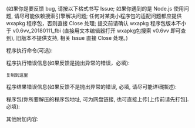 (如果你是要反馈 bug, 请按以下格式书写 Issue; 如果你遇到的是 Node.js 使用问题, 请尽可能依赖搜索引擎解决问题; 任何对某类小程序包的适配问题都应提供 wxapkg 程序包，否则直接 Close 处理; 提交前请确认 wxapkg 程序包版本不小于 v0.6vv_20180111_fbi (直接用文本编辑器打开 wxapkg包搜索 v0.6vv 即可查到), 旧版本不提供支持, 相关 Issue 直接 Close 处理。)

程序执行命令(可选):

程序执行错误信息(如果反馈是抛出异常的错误，必填):

```
复制到这里
```

程序结果错误信息(如果反馈不是抛出异常的错误, 必填, 请尽可能详细描述):

程序包(你所要解压的程序包地址, 可为网盘链接, 也可直接上传[上传前请先打包]. 必填):

其他附加内容:
